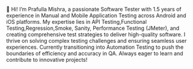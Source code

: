 👋 Hi! I’m Prafulla Mishra, a passionate Software Tester with 1.5 years of experience in Manual and Mobile Application Testing across Android and iOS platforms. My expertise lies in API Testing,Functional Testing,Regression,Smoke, Sanity, Performance Testing (JMeter), and creating comprehensive test strategies to deliver high-quality software. I thrive on solving complex testing challenges and ensuring seamless user experiences. Currently transitioning into Automation Testing to push the boundaries of efficiency and accuracy in QA. Always eager to learn and contribute to innovative projects!
